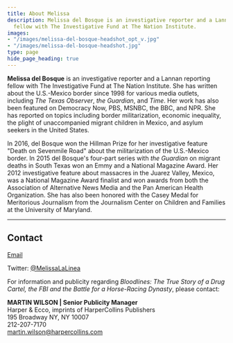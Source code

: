 ```yaml
---
title: About Melissa
description: Melissa del Bosque is an investigative reporter and a Lannan reporting
  fellow with The Investigative Fund at The Nation Institute.
images:
- "/images/melissa-del-bosque-headshot_opt_v.jpg"
- "/images/melissa-del-bosque-headshot.jpg"
type: page
hide_page_heading: true
---
```

**Melissa del Bosque** is an investigative reporter and a Lannan reporting fellow with The Investigative Fund at The Nation Institute. She has written about the U.S.-Mexico border since 1998 for various media outlets, including _The Texas Observer_, _the Guardian_, and _Time_. Her work has also been featured on Democracy Now, PBS, MSNBC, the BBC, and NPR. She has reported on topics including border militarization, economic inequality, the plight of unaccompanied migrant children in Mexico, and asylum seekers in the United States.

In 2016, del Bosque won the Hillman Prize for her investigative feature "Death on Sevenmile Road" about the militarization of the U.S.-Mexico border. In 2015 del Bosque's four-part series with _the Guardian_ on migrant deaths in South Texas won an Emmy and a National Magazine Award. Her 2012 investigative feature about massacres in the Juarez Valley, Mexico, was a National Magazine Award finalist and won awards from both the Association of Alternative News Media and the Pan American Health Organization. She has also been honored with the Casey Medal for Meritorious Journalism from the Journalism Center on Children and Families at the University of Maryland.

<hr>

## Contact

[Email](mailto:Melissadelbosque1@gmail.com)

Twitter: [@MelissaLaLinea](https://twitter.com/MelissaLaLinea/)

For information and publicity regarding _Bloodlines: The True Story of a Drug Cartel, the FBI and the Battle for a Horse-Racing Dynasty_, please contact:

**MARTIN WILSON | Senior Publicity Manager**  
Harper & Ecco, imprints of HarperCollins Publishers  
195 Broadway NY, NY 10007  
212-207-7170  
[martin.wilson@harpercollins.com](mailto:martin.wilson@harpercollins.com)